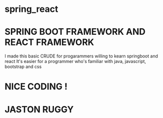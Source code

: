 # spring_react

# SPRING BOOT FRAMEWORK AND REACT FRAMEWORK

I made this basic CRUDE for progarammers willing to kearn springboot and react
It's easier for a programmer who's familiar with java, javascript, bootstrap and css

# NICE CODING !

# JASTON RUGGY
